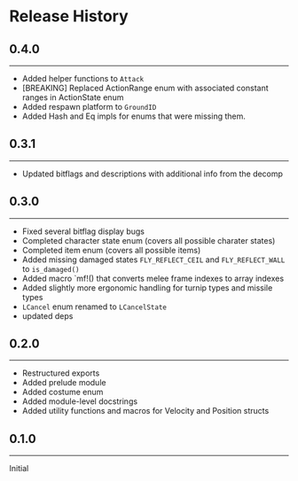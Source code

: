 # Release History

## 0.4.0
---

* Added helper functions to `Attack`
* [BREAKING] Replaced ActionRange enum with associated constant ranges in ActionState enum
* Added respawn platform to `GroundID`
* Added Hash and Eq impls for enums that were missing them.

## 0.3.1

---

* Updated bitflags and descriptions with additional info from the decomp

## 0.3.0

---

* Fixed several bitflag display bugs
* Completed character state enum (covers all possible charater states)
* Completed item enum (covers all possible items)
* Added missing damaged states `FLY_REFLECT_CEIL` and `FLY_REFLECT_WALL` to `is_damaged()`
* Added macro `mf!() that converts melee frame indexes to array indexes
* Added slightly more ergonomic handling for turnip types and missile types
* `LCancel` enum renamed to `LCancelState`
* updated deps

## 0.2.0

---

* Restructured exports
* Added prelude module
* Added costume enum
* Added module-level docstrings
* Added utility functions and macros for Velocity and Position structs

## 0.1.0

---

Initial
